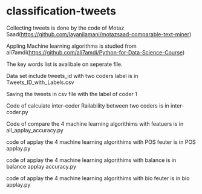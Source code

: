 # classification-tweets
Collecting tweets is done by the code of Motaz Saad(https://github.com/layanilamani/motazsaad-comparable-text-miner)

Appling Machine learning algorithms is studied from ali7amdi(https://github.com/ali7amdi/Python-for-Data-Science-Course)

The key words list is avalibale on seperate file.

Data set include tweets_id with two coders label is in Tweets_ID_with_Labels.csv

Saving the tweets in csv file with the label of coder 1

Code of calculate inter-coder Railability between two coders is in inter-coder.py

Code of compare the 4 machine learning algorithims with featuers is in all_applay_accuracy.py

code of applay the 4 machine learning algorithims with POS feuter is in POS applay.py

code of applay the 4 machine learning algorithims with balance is in balance applay accuracy.py

code of applay the 4 machine learning algorithims with bio feuter is in bio applay.py




